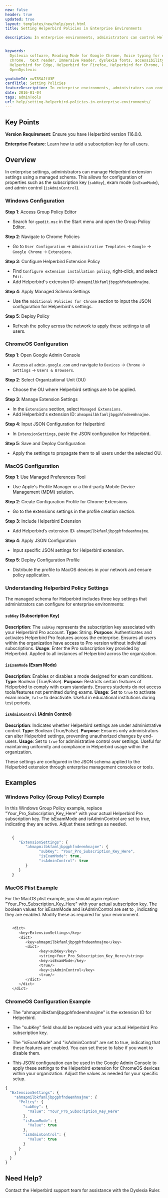 ```yaml
---
new: false
header: true
updated: true
layout: templates/new/help/post.html
title: Setting Helperbird Policies in Enterprise Environments

description: In enterprise environments, administrators can control Helperbird settings across Windows, ChromeOS, and MacOS platforms using a managed schema.


keywords:
  Dyslexia software, Reading Mode for Google Chrome, Voice typing for chrome, Text to speech for
  chrome,  text reader, Immersive Reader, dyslexia fonts, accessibility software, dyslexia software,
  Helperbird for Edge, Helperbird for Firefox, Helperbird for Chrome, Opendyslexic for Chrome,
  OpenDyslexic

youtubeId: vwT8SAJfU3E
cardTitle: Setting Policies
featureDescription: In enterprise environments, administrators can control Helperbird settings across Windows, ChromeOS, and MacOS platforms using a managed schema.
date: 2016-01-04
tags: adminTools
url: help/setting-helperbird-policies-in-enterprise-environments/
---
```


## Key Points

**Version Requirement**: Ensure you have Helperbird version 116.0.0.

**Enterprise Feature**: Learn how to add a subscription key for all users.

## Overview

In enterprise settings, administrators can manage Helperbird extension settings using a managed schema. This allows for configuration of properties such as the subscription key (`subKey`), exam mode (`isExamMode`), and admin control (`isAdminControl`).

### Windows Configuration

**Step 1**: Access Group Policy Editor

   - Search for `gpedit.msc` in the Start menu and open the Group Policy Editor.

**Step 2**: Navigate to Chrome Policies

   - Go to `User Configuration` -> `Administrative Templates` -> `Google` -> `Google Chrome` -> `Extensions`.

**Step 3**: Configure Helperbird Extension Policy

   - Find `Configure extension installation policy`, right-click, and select `Edit`.
   - Add Helperbird's extension ID: `ahmapmilbkfamljbpgphfndeemhnajme`.

**Step 4**: Apply Managed Schema Settings

   - Use the `Additional Policies for Chrome` section to input the JSON configuration for Helperbird's settings.

**Step 5**: Deploy Policy

   - Refresh the policy across the network to apply these settings to all users.

### ChromeOS Configuration

**Step 1**: Open Google Admin Console

   - Access at `admin.google.com` and navigate to `Devices` -> `Chrome` -> `Settings` -> `Users & Browsers`.

**Step 2**: Select Organizational Unit (OU)

   - Choose the OU where Helperbird settings are to be applied.

**Step 3**: Manage Extension Settings

   - In the `Extensions` section, select `Managed Extensions`.
   - Add Helperbird's extension ID: `ahmapmilbkfamljbpgphfndeemhnajme`.

**Step 4**: Input JSON Configuration for Helperbird

   - In `ExtensionSettings`, paste the JSON configuration for Helperbird.

**Step 5**: Save and Deploy Configuration

   - Apply the settings to propagate them to all users under the selected OU.

### MacOS Configuration

**Step 1**: Use Managed Preferences Tool

   - Use Apple's Profile Manager or a third-party Mobile Device Management (MDM) solution.

**Step 2**: Create Configuration Profile for Chrome Extensions

   - Go to the extensions settings in the profile creation section.

**Step 3**: Include Helperbird Extension

   - Add Helperbird’s extension ID: `ahmapmilbkfamljbpgphfndeemhnajme`.

**Step 4**: Apply JSON Configuration

   - Input specific JSON settings for Helperbird extension.

**Step 5**: Deploy Configuration Profile

   - Distribute the profile to MacOS devices in your network and ensure policy application.


### Understanding Helperbird Policy Settings

The managed schema for Helperbird includes three key settings that administrators can configure for enterprise environments:

#### `subKey` (Subscription Key)

**Description**: The `subKey` represents the subscription key associated with your Helperbird Pro account.
**Type**: String.
**Purpose**: Authenticates and activates Helperbird Pro features across the enterprise. Ensures all users within the organization have access to Pro version without individual subscriptions.
**Usage**: Enter the Pro subscription key provided by Helperbird. Applied to all instances of Helperbird across the organization.

#### `isExamMode` (Exam Mode)

**Description**: Enables or disables a mode designed for exam conditions.
**Type**: Boolean (True/False).
**Purpose**: Restricts certain features of Helperbird to comply with exam standards. Ensures students do not access tools/features not permitted during exams.
**Usage**: Set to `true` to activate exam mode, `false` to deactivate. Useful in educational institutions during test periods.

#### `isAdminControl` (Admin Control)

**Description**: Indicates whether Helperbird settings are under administrative control.
**Type**: Boolean (True/False).
**Purpose**: Ensures only administrators can alter Helperbird settings, preventing unauthorized changes by end-users.
**Usage**: Set to `true` for administrative control over settings. Useful for maintaining uniformity and compliance in Helperbird usage within the organization.

These settings are configured in the JSON schema applied to the Helperbird extension through enterprise management consoles or tools.


## Examples

### Windows Policy (Group Policy) Example

In this Windows Group Policy example, replace "Your_Pro_Subscription_Key_Here" with your actual Helperbird Pro subscription key. The isExamMode and isAdminControl are set to true, indicating they are active. Adjust these settings as needed.

```js

   {
      "ExtensionSettings": {
         "ahmapmilbkfamljbpgphfndeemhnajme": {
               "subKey": "Your_Pro_Subscription_Key_Here",
               "isExamMode": true,
               "isAdminControl": true
         }
      }
   }

```

### MacOS Plist Example

For the MacOS plist example, you should again replace "Your_Pro_Subscription_Key_Here" with your actual subscription key. The boolean values for isExamMode and isAdminControl are set to <true/>, indicating they are enabled. Modify these as required for your environment.

```bash

   <dict>
      <key>ExtensionSettings</key>
      <dict>
         <key>ahmapmilbkfamljbpgphfndeemhnajme</key>
         <dict>
               <key>subKey</key>
               <string>Your_Pro_Subscription_Key_Here</string>
               <key>isExamMode</key>
               <true/>
               <key>isAdminControl</key>
               <true/>
         </dict>
      </dict>
   </dict>

```

### ChromeOS Configuration Example


- The "ahmapmilbkfamljbpgphfndeemhnajme" is the extension ID for Helperbird.

- The "subKey" field should be replaced with your actual Helperbird Pro subscription key.

- The "isExamMode" and "isAdminControl" are set to true, indicating that these features are enabled. You can set these to false if you want to disable them.

- This JSON configuration can be used in the Google Admin Console to apply these settings to the Helperbird extension for ChromeOS devices within your organization. Adjust the values as needed for your specific setup.

```js
{
  "ExtensionSettings": {
    "ahmapmilbkfamljbpgphfndeemhnajme": {
      "Policy": {
        "subKey": {
          "Value": "Your_Pro_Subscription_Key_Here"
        },
        "isExamMode": {
          "Value": true
        },
        "isAdminControl": {
          "Value": true
        }
      }
    }
  }
}
```

## Need Help?

Contact the Helperbird support team for assistance with the Dyslexia Ruler.


